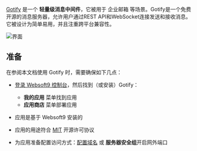 [Gotify](https://gotify.net) 是一个 **轻量级消息中间件**，它被用于 企业邮箱  等场景。Gotify是一个免费开源的消息服务器，允许用户通过REST API和WebSocket连接发送和接收消息。它被设计为简单易用，并且注重跨平台兼容性。


![界面](https://libs.websoft9.com/Websoft9/DocsPicture/zh/gotify/gotify-gui-websoft9.png)


## 准备

在参阅本文档使用 Gotify 时，需要确保如下几点：

- [登录 Websoft9 控制台](./login-console)，然后找到（或安装）Gotify：
  - **我的应用** 菜单找到应用 
  - **应用商店** 菜单部署应用

- 应用是基于 Websoft9 安装的


- 应用的用途符合 [MIT](https://opensource.org/licenses/MIT) 开源许可协议


- 为应用准备配置访问方式：[配置域名](./domain-set) 或 **服务器安全组**开启网外端口